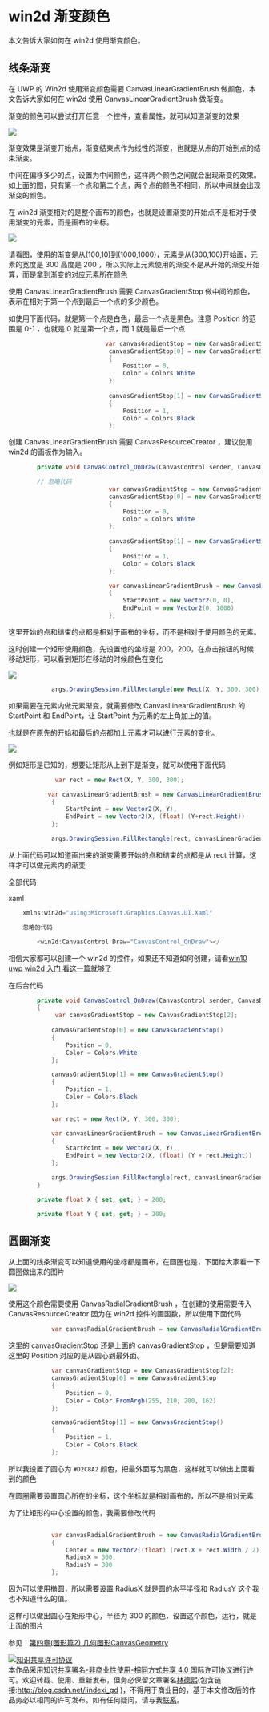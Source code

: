 # win2d 渐变颜色

本文告诉大家如何在 win2d 使用渐变颜色。

<!--more-->
<!-- csdn -->
<!-- 标签：uwp,win2d,渲染 -->

## 线条渐变

在 UWP 的 Win2d 使用渐变颜色需要 CanvasLinearGradientBrush 做颜色，本文告诉大家如何在 win2d 使用 CanvasLinearGradientBrush 做渐变。

渐变的颜色可以尝试打开任意一个控件，查看属性，就可以知道渐变的效果

![](http://image.acmx.xyz/lindexi%2F201877208328920.jpg)

渐变效果是渐变开始点，渐变结束点作为线性的渐变，也就是从点的开始到点的结束渐变。

中间在偏移多少的点，设置为中间颜色，这样两个颜色之间就会出现渐变的效果。如上面的图，只有第一个点和第二个点，两个点的颜色不相同，所以中间就会出现渐变的颜色。

在 win2d 渐变相对的是整个画布的颜色，也就是设置渐变的开始点不是相对于使用渐变的元素，而是画布的坐标。

<!-- ![](image/win2d 渐变颜色/win2d 渐变颜色0.png) -->

![](http://image.acmx.xyz/lindexi%2F201877201512286.jpg)

请看图，使用的渐变是从(100,10)到(1000,1000)，元素是从(300,100)开始画，元素的宽度是 300 高度是 200 ，所以实际上元素使用的渐变不是从开始的渐变开始算，而是拿到渐变的对应元素所在颜色

使用 CanvasLinearGradientBrush 需要 CanvasGradientStop 做中间的颜色，表示在相对于第一个点到最后一个点的多少颜色。

如使用下面代码，就是第一个点是白色，最后一个点是黑色。注意 Position 的范围是 0-1 ，也就是 0 就是第一个点，而 1 就是最后一个点

```csharp
                           var canvasGradientStop = new CanvasGradientStop[2];
                            canvasGradientStop[0] = new CanvasGradientStop
                            {
                                Position = 0,
                                Color = Colors.White
                            };
                            
                            canvasGradientStop[1] = new CanvasGradientStop()
                            {
                                Position = 1,
                                Color = Colors.Black
                            };
```

创建 CanvasLinearGradientBrush 需要 CanvasResourceCreator ，建议使用 win2d 的画板作为输入。

```csharp
        private void CanvasControl_OnDraw(CanvasControl sender, CanvasDrawEventArgs args)

        // 忽略代码
                            var canvasGradientStop = new CanvasGradientStop[2];
                            canvasGradientStop[0] = new CanvasGradientStop
                            {
                                Position = 0,
                                Color = Colors.White
                            };
                            
                            canvasGradientStop[1] = new CanvasGradientStop()
                            {
                                Position = 1,
                                Color = Colors.Black
                            };

                            var canvasLinearGradientBrush = new CanvasLinearGradientBrush(sender, canvasGradientStop)
                            {
                                StartPoint = new Vector2(0, 0),
                                EndPoint = new Vector2(0, 1000)
                            };
```

这里开始的点和结束的点都是相对于画布的坐标，而不是相对于使用颜色的元素。

这时创建一个矩形使用颜色，先设置他的坐标是 200，200，在点击按钮的时候移动矩形，可以看到矩形在移动的时候颜色在变化

![](http://image.acmx.xyz/win2d%E9%A2%9C%E8%89%B2.gif)


```csharp
            args.DrawingSession.FillRectangle(new Rect(X, Y, 300, 300), canvasLinearGradientBrush);
```

如果需要在元素内做元素渐变，就需要修改 CanvasLinearGradientBrush 的 StartPoint 和 EndPoint，让 StartPoint 为元素的左上角加上的值。

也就是在原先的开始和最后的点都加上元素才可以进行元素的变化。

<!-- ![](image/win2d 渐变颜色/win2d 渐变颜色1.png) -->

![](http://image.acmx.xyz/lindexi%2F2018772041229030.jpg)

例如矩形是已知的，想要让矩形从上到下是渐变，就可以使用下面代码

```csharp
             var rect = new Rect(X, Y, 300, 300);

           var canvasLinearGradientBrush = new CanvasLinearGradientBrush(sender, canvasGradientStop)
            {
                StartPoint = new Vector2(X, Y),
                EndPoint = new Vector2(X, (float) (Y+rect.Height))
            };

            args.DrawingSession.FillRectangle(rect, canvasLinearGradientBrush);
```

从上面代码可以知道画出来的渐变需要开始的点和结束的点都是从 rect 计算，这样才可以做元素内的渐变

全部代码

xaml

```csharp
    xmlns:win2d="using:Microsoft.Graphics.Canvas.UI.Xaml"

    忽略的代码

        <win2d:CanvasControl Draw="CanvasControl_OnDraw"></
```

相信大家都可以创建一个 win2d 的控件，如果还不知道如何创建，请看[win10 uwp win2d 入门 看这一篇就够了](https://lindexi.gitee.io/post/win10-uwp-win2d-%E5%85%A5%E9%97%A8-%E7%9C%8B%E8%BF%99%E4%B8%80%E7%AF%87%E5%B0%B1%E5%A4%9F%E4%BA%86.html )

在后台代码

```csharp
        private void CanvasControl_OnDraw(CanvasControl sender, CanvasDrawEventArgs args)
        {
        	 var canvasGradientStop = new CanvasGradientStop[2];
           
            canvasGradientStop[0] = new CanvasGradientStop()
            {
                Position = 0,
                Color = Colors.White
            };

            canvasGradientStop[1] = new CanvasGradientStop()
            {
                Position = 1,
                Color = Colors.Black
            };

            var rect = new Rect(X, Y, 300, 300);

            var canvasLinearGradientBrush = new CanvasLinearGradientBrush(sender, canvasGradientStop)
            {
                StartPoint = new Vector2(X, Y),
                EndPoint = new Vector2(X, (float) (Y + rect.Height))
            };

            args.DrawingSession.FillRectangle(rect, canvasLinearGradientBrush);
        }

        private float X { set; get; } = 200;

        private float Y { set; get; } = 200;

```
## 圆圈渐变

从上面的线条渐变可以知道使用的坐标都是画布，在圆圈也是，下面给大家看一下圆圈做出来的图片

<!-- ![](image/win2d 渐变颜色/win2d 渐变颜色2.png) -->

![](http://image.acmx.xyz/lindexi%2F2018772050143580.jpg)

使用这个颜色需要使用 CanvasRadialGradientBrush ，在创建的使用需要传入 CanvasResourceCreator 因为在 win2d 控件的画函数，所以使用下面代码

```csharp
            var canvasRadialGradientBrush = new CanvasRadialGradientBrush(sender, canvasGradientStop);
```

这里的 canvasGradientStop 还是上面的 canvasGradientStop ，但是需要知道这里的 Position 对应的是从圆心到最外面。

```csharp
            var canvasGradientStop = new CanvasGradientStop[2];
            canvasGradientStop[0] = new CanvasGradientStop
            {
                Position = 0,
                Color = Color.FromArgb(255, 210, 200, 162)
            };

            canvasGradientStop[1] = new CanvasGradientStop()
            {
                Position = 1,
                Color = Colors.Black
            };
```

所以我设置了圆心为 `#D2C8A2` 颜色，把最外面写为黑色，这样就可以做出上面看到的颜色

在圆圈需要设置圆心所在的坐标，这个坐标就是相对画布的，所以不是相对元素

为了让矩形的中心设置的颜色，我需要修改代码

```csharp

            var canvasRadialGradientBrush = new CanvasRadialGradientBrush(sender, canvasGradientStop)
            {
                Center = new Vector2((float) (rect.X + rect.Width / 2), (float) (rect.Y + rect.Height / 2)),
                RadiusX = 300,
                RadiusY = 300
            };
```

因为可以使用椭圆，所以需要设置 RadiusX 就是圆的水平半径和 RadiusY 这个我也不知道什么的值。

这样可以做出圆心在矩形中心，半径为 300 的颜色，设置这个颜色，运行，就是上面的图片

参见：[第四章(图形篇2) 几何图形CanvasGeometry](https://zhuanlan.zhihu.com/p/39906163 )

<a rel="license" href="http://creativecommons.org/licenses/by-nc-sa/4.0/"><img alt="知识共享许可协议" style="border-width:0" src="https://licensebuttons.net/l/by-nc-sa/4.0/88x31.png" /></a><br />本作品采用<a rel="license" href="http://creativecommons.org/licenses/by-nc-sa/4.0/">知识共享署名-非商业性使用-相同方式共享 4.0 国际许可协议</a>进行许可。欢迎转载、使用、重新发布，但务必保留文章署名[林德熙](http://blog.csdn.net/lindexi_gd)(包含链接:http://blog.csdn.net/lindexi_gd )，不得用于商业目的，基于本文修改后的作品务必以相同的许可发布。如有任何疑问，请与我[联系](mailto:lindexi_gd@163.com)。  
